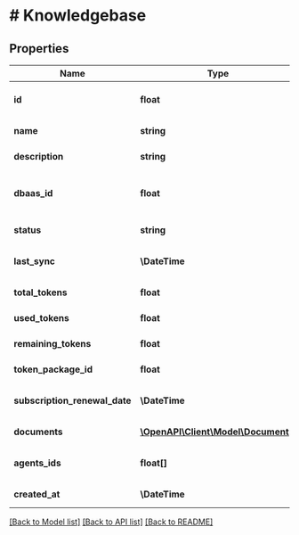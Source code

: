 # # Knowledgebase

## Properties

Name | Type | Description | Notes
------------ | ------------- | ------------- | -------------
**id** | **float** | Уникальный идентификатор базы знаний |
**name** | **string** | Название базы знаний |
**description** | **string** | Описание базы знаний | [optional]
**dbaas_id** | **float** | ID базы данных (opensearch или qdrant) |
**status** | **string** | Статус базы знаний |
**last_sync** | **\DateTime** | Дата последней синхронизации | [optional]
**total_tokens** | **float** | Всего токенов выделено |
**used_tokens** | **float** | Использовано токенов |
**remaining_tokens** | **float** | Осталось токенов |
**token_package_id** | **float** | ID пакета токенов |
**subscription_renewal_date** | **\DateTime** | Дата обновления подписки |
**documents** | [**\OpenAPI\Client\Model\Document[]**](Document.md) | Документы в базе знаний |
**agents_ids** | **float[]** | ID агентов, связанных с базой знаний |
**created_at** | **\DateTime** | Дата создания базы знаний |

[[Back to Model list]](../../README.md#models) [[Back to API list]](../../README.md#endpoints) [[Back to README]](../../README.md)
